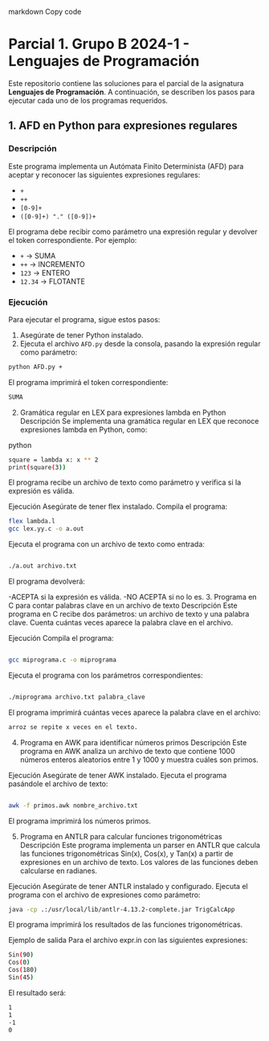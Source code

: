 
markdown
Copy code
# Parcial 1. Grupo B 2024-1 - Lenguajes de Programación

Este repositorio contiene las soluciones para el parcial de la asignatura **Lenguajes de Programación**. A continuación, se describen los pasos para ejecutar cada uno de los programas requeridos.

## 1. AFD en Python para expresiones regulares

### Descripción
Este programa implementa un Autómata Finito Determinista (AFD) para aceptar y reconocer las siguientes expresiones regulares:

- `+`
- `++`
- `[0-9]+`
- `([0-9]+) "." ([0-9])+`

El programa debe recibir como parámetro una expresión regular y devolver el token correspondiente. Por ejemplo:

- `+` → SUMA
- `++` → INCREMENTO
- `123` → ENTERO
- `12.34` → FLOTANTE

### Ejecución
Para ejecutar el programa, sigue estos pasos:

1. Asegúrate de tener Python instalado.
2. Ejecuta el archivo `AFD.py` desde la consola, pasando la expresión regular como parámetro:

```bash
python AFD.py +
```
El programa imprimirá el token correspondiente:

```bash
SUMA
```
2. Gramática regular en LEX para expresiones lambda en Python
Descripción
Se implementa una gramática regular en LEX que reconoce expresiones lambda en Python, como:

python
```bash
square = lambda x: x ** 2
print(square(3))
```
El programa recibe un archivo de texto como parámetro y verifica si la expresión es válida.

Ejecución
Asegúrate de tener flex instalado.
Compila el programa:
```bash
flex lambda.l
gcc lex.yy.c -o a.out
```
Ejecuta el programa con un archivo de texto como entrada:

```bash

./a.out archivo.txt
```
El programa devolverá:

-ACEPTA si la expresión es válida.
-NO ACEPTA si no lo es.
3. Programa en C para contar palabras clave en un archivo de texto
Descripción
Este programa en C recibe dos parámetros: un archivo de texto y una palabra clave. Cuenta cuántas veces aparece la palabra clave en el archivo.

Ejecución
Compila el programa:
```bash

gcc miprograma.c -o miprograma
```
Ejecuta el programa con los parámetros correspondientes:
```bash

./miprograma archivo.txt palabra_clave
```
El programa imprimirá cuántas veces aparece la palabra clave en el archivo:

```bash
arroz se repite x veces en el texto.
```
4. Programa en AWK para identificar números primos
Descripción
Este programa en AWK analiza un archivo de texto que contiene 1000 números enteros aleatorios entre 1 y 1000 y muestra cuáles son primos.

Ejecución
Asegúrate de tener AWK instalado.
Ejecuta el programa pasándole el archivo de texto:
```bash

awk -f primos.awk nombre_archivo.txt
```
El programa imprimirá los números primos.

5. Programa en ANTLR para calcular funciones trigonométricas
Descripción
Este programa implementa un parser en ANTLR que calcula las funciones trigonométricas Sin(x), Cos(x), y Tan(x) a partir de expresiones en un archivo de texto. Los valores de las funciones deben calcularse en radianes.

Ejecución
Asegúrate de tener ANTLR instalado y configurado.
Ejecuta el programa con el archivo de expresiones como parámetro:
```bash
java -cp .:/usr/local/lib/antlr-4.13.2-complete.jar TrigCalcApp
```
El programa imprimirá los resultados de las funciones trigonométricas.

Ejemplo de salida
Para el archivo expr.in con las siguientes expresiones:

```bash
Sin(90)
Cos(0)
Cos(180)
Sin(45)
```
El resultado será:

```bash
1
1
-1
0
```

